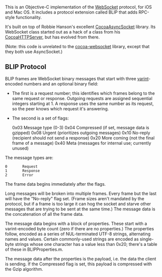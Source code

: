 This is an Objective-C implementation of the [WebSocket][WEBSOCKET] protocol, for iOS and Mac OS. It includes a protocol extension called BLIP that adds RPC-style functionality.

It's built on top of Robbie Hanson's excellent [CocoaAsyncSocket][ASYNC] library. Its WebSocket class started out as a hack of a class from his [CocoaHTTPServer][HTTPSERVER], but has evolved from there.

(Note: this code is unrelated to the [cocoa-websocket][COCOAWEBSOCKET] library, except that they both use AsyncSocket.)

## BLIP Protocol

BLIP frames are WebSocket binary messages that start with three [varint][VARINT]-encoded numbers and an optional binary field:

* The first is a request number; this identifies which frames belong to the same request or response. Outgoing requests are assigned sequential integers starting at 1. A response uses the same number as its request, so the peer knows which request it's answering.
* The second is a set of flags:

    0x03    Message type (0-3)
    0x04    Compressed (if set, message data is gzipped)
    0x08    Urgent (prioritizes outgoing messages)
    0x10    No-reply (recipient should not send a response)
    0x20    More coming (not the final frame of a message)
    0x40    Meta (messages for internal use; currently unused)

The message types are:

    0       Request
    1       Response
    2       Error
    
The frame data begins immediately after the flags.

Long messages will be broken into multiple frames. Every frame but the last will have the "No-reply" flag set. (Frame sizes aren't mandated by the protocol, but if a frame is too large it can hog the socket and starve other messages that are trying to be sent at the same time.) The message data is the concatenation of all the frame data.

The message data begins with a block of properties. These start with a varint-encoded byte count (zero if there are no properties.) The properties follow, encoded as a series of NUL-terminated UTF-8 strings, alternating names and values. Certain commonly-used strings are encoded as single-byte strings whose one character has a value less than 0x20; there's a table of these in BLIPProperties.m.

The message data after the properties is the payload, i.e. the data the client is sending. If the Compressed flag is set, this payload is compressed with the Gzip algorithm.

[WEBSOCKET]: http://www.websocket.org
[ASYNC]: https://github.com/robbiehanson/CocoaAsyncSocket
[HTTPSERVER]: https://github.com/robbiehanson/CocoaHTTPServer
[VARINT]: https://developers.google.com/protocol-buffers/docs/encoding#varints
[COCOAWEBSOCKET]: https://github.com/talkative/cocoa-websocket